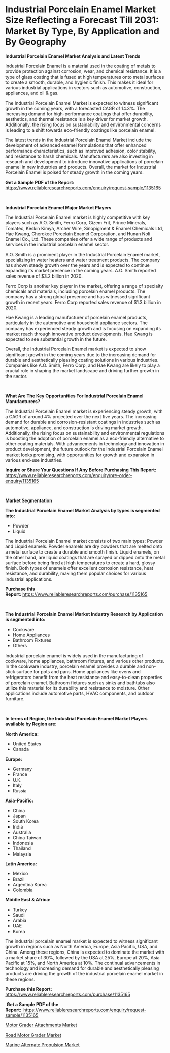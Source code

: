 <p><h1>Industrial Porcelain Enamel Market Size Reflecting a Forecast Till 2031: Market By Type, By Application and By Geography</h1></p><p><strong>Industrial Porcelain Enamel Market Analysis and Latest Trends</strong></p>
<p><p>Industrial Porcelain Enamel is a material used in the coating of metals to provide protection against corrosion, wear, and chemical resistance. It is a type of glass coating that is fused at high temperatures onto metal surfaces to create a smooth, durable, and hygienic finish. This makes it ideal for various industrial applications in sectors such as automotive, construction, appliances, and oil & gas.</p><p>The Industrial Porcelain Enamel Market is expected to witness significant growth in the coming years, with a forecasted CAGR of 14.3%. The increasing demand for high-performance coatings that offer durability, aesthetics, and thermal resistance is a key driver for market growth. Additionally, the rising focus on sustainability and environmental concerns is leading to a shift towards eco-friendly coatings like porcelain enamel.</p><p>The latest trends in the Industrial Porcelain Enamel Market include the development of advanced enamel formulations that offer enhanced performance characteristics, such as improved adhesion, color stability, and resistance to harsh chemicals. Manufacturers are also investing in research and development to introduce innovative applications of porcelain enamel in new industries and products. Overall, the market for Industrial Porcelain Enamel is poised for steady growth in the coming years.</p></p>
<p><strong>Get a Sample PDF of the Report:&nbsp;</strong> <a href="https://www.reliableresearchreports.com/enquiry/request-sample/1135165">https://www.reliableresearchreports.com/enquiry/request-sample/1135165</a></p>
<p>&nbsp;</p>
<p><strong>Industrial Porcelain Enamel Major Market Players</strong></p>
<p><p>The Industrial Porcelain Enamel market is highly competitive with key players such as A.O. Smith, Ferro Corp, Gizem Frit, Prince Minerals, Tomatec, Keskin Kimya, Archer Wire, Sinopigment & Enamel Chemicals Ltd, Hae Kwang, Cherokee Porcelain Enamel Corporation, and Hunan Noli Enamel Co., Ltd. These companies offer a wide range of products and services in the industrial porcelain enamel sector.</p><p>A.O. Smith is a prominent player in the Industrial Porcelain Enamel market, specializing in water heaters and water treatment products. The company has shown steady growth over the years and is expected to continue expanding its market presence in the coming years. A.O. Smith reported sales revenue of $3.2 billion in 2020.</p><p>Ferro Corp is another key player in the market, offering a range of specialty chemicals and materials, including porcelain enamel products. The company has a strong global presence and has witnessed significant growth in recent years. Ferro Corp reported sales revenue of $1.3 billion in 2020.</p><p>Hae Kwang is a leading manufacturer of porcelain enamel products, particularly in the automotive and household appliance sectors. The company has experienced steady growth and is focusing on expanding its market reach through innovative product developments. Hae Kwang is expected to see substantial growth in the future.</p><p>Overall, the Industrial Porcelain Enamel market is expected to show significant growth in the coming years due to the increasing demand for durable and aesthetically pleasing coating solutions in various industries. Companies like A.O. Smith, Ferro Corp, and Hae Kwang are likely to play a crucial role in shaping the market landscape and driving further growth in the sector.</p></p>
<p>&nbsp;</p>
<p><strong>What Are The Key Opportunities For Industrial Porcelain Enamel Manufacturers?</strong></p>
<p><p>The Industrial Porcelain Enamel market is experiencing steady growth, with a CAGR of around 4% projected over the next five years. The increasing demand for durable and corrosion-resistant coatings in industries such as automotive, appliance, and construction is driving market growth. Additionally, the rising focus on sustainability and environmental regulations is boosting the adoption of porcelain enamel as a eco-friendly alternative to other coating materials. With advancements in technology and innovation in product development, the future outlook for the Industrial Porcelain Enamel market looks promising, with opportunities for growth and expansion in various end-use industries.</p></p>
<p><strong>Inquire or Share Your Questions If Any Before Purchasing This Report:</strong> <a href="https://www.reliableresearchreports.com/enquiry/pre-order-enquiry/1135165">https://www.reliableresearchreports.com/enquiry/pre-order-enquiry/1135165</a></p>
<p>&nbsp;</p>
<p><strong>Market Segmentation</strong></p>
<p><strong>The Industrial Porcelain Enamel Market Analysis by types is segmented into:</strong></p>
<p><ul><li>Powder</li><li>Liquid</li></ul></p>
<p><p>The Industrial Porcelain Enamel market consists of two main types: Powder and Liquid enamels. Powder enamels are dry powders that are melted onto a metal surface to create a durable and smooth finish. Liquid enamels, on the other hand, are liquid coatings that are sprayed or dipped onto the metal surface before being fired at high temperatures to create a hard, glossy finish. Both types of enamels offer excellent corrosion resistance, heat resistance, and durability, making them popular choices for various industrial applications.</p></p>
<p><strong>Purchase this Report:&nbsp;</strong><a href="https://www.reliableresearchreports.com/purchase/1135165">https://www.reliableresearchreports.com/purchase/1135165</a></p>
<p>&nbsp;</p>
<p><strong>The Industrial Porcelain Enamel Market Industry Research by Application is segmented into:</strong></p>
<p><ul><li>Cookware</li><li>Home Appliances</li><li>Bathroom Fixtures</li><li>Others</li></ul></p>
<p><p>Industrial porcelain enamel is widely used in the manufacturing of cookware, home appliances, bathroom fixtures, and various other products. In the cookware industry, porcelain enamel provides a durable and non-stick surface for pots and pans. Home appliances like ovens and refrigerators benefit from the heat resistance and easy-to-clean properties of porcelain enamel. Bathroom fixtures such as sinks and bathtubs also utilize this material for its durability and resistance to moisture. Other applications include automotive parts, HVAC components, and outdoor furniture.</p></p>
<p>&nbsp;</p>
<p><strong>In terms of Region, the Industrial Porcelain Enamel Market Players available by Region are:</strong></p>
<p>
    <p> <strong> North America: </strong>
        <ul>
            <li>United States</li>
            <li>Canada</li>
        </ul>
        </p> 
    <p> <strong> Europe: </strong>
        <ul>
            <li>Germany</li>
            <li>France</li>
            <li>U.K.</li>
            <li>Italy</li>
            <li>Russia</li>
        </ul>
        </p> 
    <p> <strong> Asia-Pacific: </strong>
        <ul>
            <li>China</li>
            <li>Japan</li>
            <li>South Korea</li>
            <li>India</li>
            <li>Australia</li>
            <li>China Taiwan</li>
            <li>Indonesia</li>
            <li>Thailand</li>
            <li>Malaysia</li>
        </ul>
        </p> 
    <p> <strong> Latin America: </strong>
        <ul>
            <li>Mexico</li>
            <li>Brazil</li>
            <li>Argentina Korea</li>
            <li>Colombia</li>
        </ul>
        </p> 
    <p> <strong> Middle East & Africa: </strong>
        <ul>
            <li>Turkey</li>
            <li>Saudi</li>
            <li>Arabia</li>
            <li>UAE</li>
            <li>Korea</li>
        </ul>
    </p>
    </p>
<p><p>The industrial porcelain enamel market is expected to witness significant growth in regions such as North America, Europe, Asia Pacific, USA, and China. Among these regions, China is expected to dominate the market with a market share of 30%, followed by the USA at 25%, Europe at 20%, Asia Pacific at 15%, and North America at 10%. The continual advancements in technology and increasing demand for durable and aesthetically pleasing products are driving the growth of the industrial porcelain enamel market in these regions.</p></p>
<p><strong>Purchase this Report: </strong><a href="https://www.reliableresearchreports.com/purchase/1135165">https://www.reliableresearchreports.com/purchase/1135165</a></p>
<p>&nbsp;<strong>Get a Sample PDF of the Report:&nbsp;&nbsp;</strong><a href="https://www.reliableresearchreports.com/enquiry/request-sample/1135165">https://www.reliableresearchreports.com/enquiry/request-sample/1135165</a></p>
<p><strong></strong></p>
<p><p><a href="https://view.publitas.com/reportprime-1/motor-grader-attachments-market-share-market-new-trends-analysis-report-by-type-by-application-by-end-use-by-region-and-segment-forecasts-2023-2030/">Motor Grader Attachments Market</a></p><p><a href="https://view.publitas.com/reportprime-1/road-motor-grader-market-research-report-forecasted-for-period-from-2023-2030-by-market-type-market-application-and-region/">Road Motor Grader Market</a></p><p><a href="https://view.publitas.com/reportprime-1/marine-alternate-propulsion-market-size-market-trends-and-growth-outlook-forecasted-for-period-from-2023-to-2030/">Marine Alternate Propulsion Market</a></p></p>